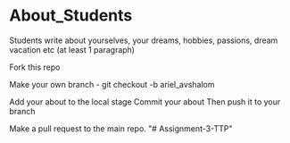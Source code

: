 # About_Students
Students write about yourselves, your dreams, hobbies, passions, dream vacation etc (at least 1 paragraph)

Fork this repo

Make your own branch - git checkout -b ariel_avshalom

Add your about to the local stage
Commit your about
Then push it to your branch

Make a pull request to the main repo.
"# Assignment-3-TTP" 
